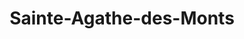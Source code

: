 ---
title: Sainte-Agathe-des-Monts
url: /sainte-agathe-des-monts/
latitude: 46.048
longitude: -74.279
---